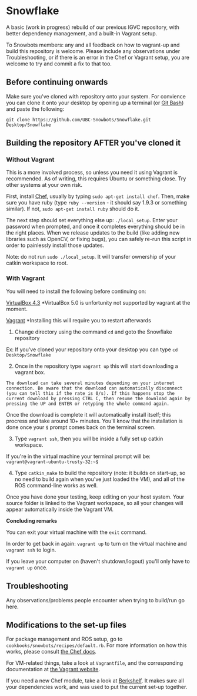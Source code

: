 # Snowflake

A basic (work in progress) rebuild of our previous IGVC repository, with better dependency management, and a built-in Vagrant setup.

To Snowbots members: any and all feedback on how to vagrant-up and build this repository is welcome. Please include any observations under Troubleshooting, or if there is an error in the Chef or Vagrant setup, you are welcome to try and commit a fix to that too.

Before continuing onwards
----------------------------
Make sure you've cloned with repository onto your system. For convience you can clone it onto your desktop by opening up a terminal (or [Git Bash](https://git-scm.com/downloads)) and paste the following:

`git clone https://github.com/UBC-Snowbots/Snowflake.git Desktop/Snowflake`

Building the repository AFTER you've cloned it
----------------------------

### Without Vagrant ###

This is a more involved process, so unless you need it using Vagrant is recommended. As of writing, this requires Ubuntu or something close. Try other systems at your own risk.

First, install [Chef](https://www.chef.io/chef/), usually by typing `sudo apt-get install chef`. Then, make sure you have ruby (type `ruby --version` - it should say 1.9.3 or something similar). If not, `sudo apt-get install ruby` should do it.

The next step should set everything else up: `./local_setup`. Enter your password when prompted, and once it completes everything should be in the right places. When we release updates to the build (like adding new libraries such as OpenCV, or fixing bugs), you can safely re-run this script in order to painlessly install those updates.

Note: do not run `sudo ./local_setup`. It will transfer ownership of your catkin workspace to root.

### With Vagrant ###
You will need to install the following before continuing on:

[VirtualBox 4.3](http://www.virtualbox.org/wiki/Download_Old_Builds_4_3) *VirtualBox 5.0 is unfortunity not supported by vagrant at the moment.

[Vagrant](http://www.vagrantup.com/downloads) *Installing this will require you to restart afterwards

1) Change directory using the command `cd` and goto the Snowflake repository 

Ex: If you've cloned your repository onto your desktop you can type `cd Desktop/Snowflake`

2) Once in the repository type `vagrant up` this will start downloading a vagrant box.

`The download can take several minutes depending on your internet connection. Be aware that the download can automatically disconnect (you can tell this if the rate is 0/s). If this happens stop the current download by pressing CTRL C, then resume the download again by pressing the UP and ENTER or retyping the whole command again.`

Once the download is complete it will automatically install itself; this procress and take around 10+ minutes. You'll know that the installation is done once your `$` prompt comes back on the terminal screen.

3) Type `vagrant ssh`, then you will be inside a fully set up catkin workspace. 

If you're in the virtual machine your terminal prompt will be: `vagrant@vagrant-ubuntu-trusty-32:~$`

4) Type `catkin_make` to build the repository (note: it builds on start-up, so no need to build again when you've just loaded the VM), and all of the ROS command-line works as well.

Once you have done your testing, keep editing on your host system. Your source folder is linked to the Vagrant workspace, so all your changes will appear automatically inside the Vagrant VM.

**Concluding remarks**

You can exit your virtual machine with the `exit` command.

In order to get back in again: `vagrant up` to turn on the virtual machine and `vagrant ssh` to login.

If you leave your computer on (haven't shutdown/logout) you'll only have to `vagrant up` once.

Troubleshooting
---------------

Any observations/problems people encounter when trying to build/run go here.

Modifications to the set-up files
---------------------------------

For package management and ROS setup, go to `cookbooks/snowbots/recipes/default.rb`. For more information on how this works, please consult [the Chef docs](http://docs.chef.io/release/12-4/#getting-started).

For VM-related things, take a look at `Vagrantfile`, and the corresponding documentation at [the Vagrant website](https://docs.vagrantup.com/v2/).

If you need a new Chef module, take a look at [Berkshelf](http://berkshelf.com/). It makes sure all your dependencies work, and was used to put the current set-up together.